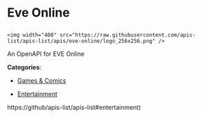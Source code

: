 # Eve Online<p align="center">
    <img width="400" src="https://raw.githubusercontent.com/apis-list/apis-list/apis/eve-online/logo_256x256.png" />
</p>

An OpenAPI for EVE Online

**Categories**:

- [Games & Comics](https://github/apis-list/apis-list#games-and-comics)

- [Entertainment](https://github/apis-list/apis-list#entertainment)





https://github/apis-list/apis-list#entertainment)



